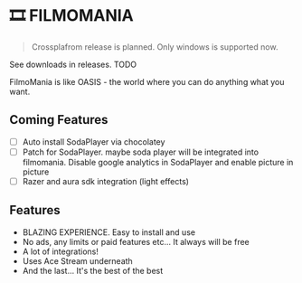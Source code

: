 # 🎞️ FILMOMANIA

> Crossplafrom release is planned. Only windows is supported now.

See downloads in releases. TODO

FilmoMania is like OASIS - the world where you can do anything what you want.

## Coming Features

- [ ] Auto install SodaPlayer via chocolatey
- [ ] Patch for SodaPlayer. maybe soda player will be integrated into filmomania. Disable google analytics in SodaPlayer and enable picture in picture
- [ ] Razer and aura sdk integration (light effects)

## Features

- BLAZING EXPERIENCE. Easy to install and use
- No ads, any limits or paid features etc... It always will be free
- A lot of integrations!
- Uses Ace Stream underneath
- And the last... It's the best of the best
